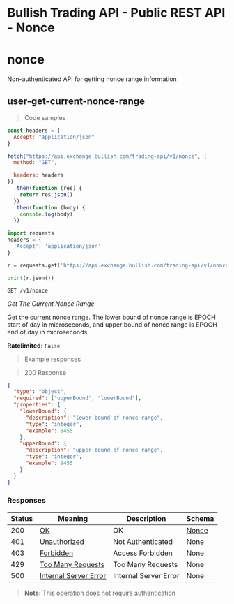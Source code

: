 # Bullish Trading API - Public REST API - Nonce

# nonce

Non-authenticated API for getting nonce range information

## user-get-current-nonce-range

> Code samples

```javascript
const headers = {
  Accept: "application/json"
}

fetch("https://api.exchange.bullish.com/trading-api/v1/nonce", {
  method: "GET",

  headers: headers
})
  .then(function (res) {
    return res.json()
  })
  .then(function (body) {
    console.log(body)
  })
```

```python
import requests
headers = {
  'Accept': 'application/json'
}

r = requests.get('https://api.exchange.bullish.com/trading-api/v1/nonce', headers = headers)

print(r.json())

```

`GET /v1/nonce`

_Get The Current Nonce Range_

Get the current nonce range. The lower bound of nonce range is EPOCH start of
day in microseconds, and upper bound of nonce range is EPOCH end of day in
microseconds.

**Ratelimited:** `False`

> Example responses

> 200 Response

```json
{
  "type": "object",
  "required": ["upperBound", "lowerBound"],
  "properties": {
    "lowerBound": {
      "description": "lower bound of nonce range",
      "type": "integer",
      "example": 8455
    },
    "upperBound": {
      "description": "upper bound of nonce range",
      "type": "integer",
      "example": 9455
    }
  }
}
```

### Responses

| Status | Meaning                                                                    | Description           | Schema                |
| ------ | -------------------------------------------------------------------------- | --------------------- | --------------------- |
| 200    | [OK](https://tools.ietf.org/html/rfc7231#section-6.3.1)                    | OK                    | [Nonce](#schemanonce) |
| 401    | [Unauthorized](https://tools.ietf.org/html/rfc7235#section-3.1)            | Not Authenticated     | None                  |
| 403    | [Forbidden](https://tools.ietf.org/html/rfc7231#section-6.5.3)             | Access Forbidden      | None                  |
| 429    | [Too Many Requests](https://tools.ietf.org/html/rfc6585#section-4)         | Too Many Requests     | None                  |
| 500    | [Internal Server Error](https://tools.ietf.org/html/rfc7231#section-6.6.1) | Internal Server Error | None                  |

> **Note:** This operation does not require authentication
